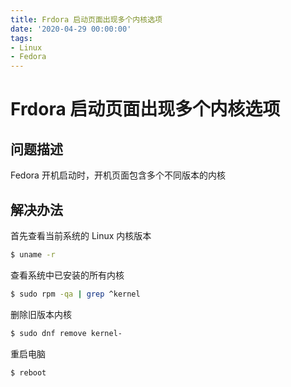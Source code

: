 ```yaml
---
title: Frdora 启动页面出现多个内核选项
date: '2020-04-29 00:00:00'
tags:
- Linux
- Fedora
---
```

# Frdora 启动页面出现多个内核选项

## 问题描述

Fedora 开机启动时，开机页面包含多个不同版本的内核

## 解决办法

首先查看当前系统的 Linux 内核版本
```bash
$ uname -r
```

查看系统中已安装的所有内核
```bash
$ sudo rpm -qa | grep ^kernel
```

删除旧版本内核
```bash
$ sudo dnf remove kernel-
```

重启电脑
```bash
$ reboot
```

